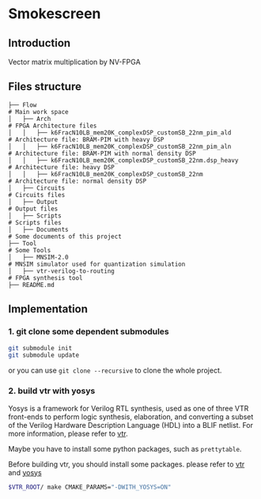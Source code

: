<!--
 * @Author: Hao Zhang haozhang@mail.sdu.edu.cn
 * @Date: 2022-08-13 15:33:31
 * @LastEditors: haozhang-hoge haozhang@mail.sdu.edu.cn
 * @LastEditTime: 2022-11-29 20:13:55
 * @FilePath: /Smokescreen/README.md
 * @Description: 
 * 
 * Copyright (c) 2022 by Hao Zhang haozhang@mail.sdu.edu.cn, All Rights Reserved. 
-->
# Smokescreen

## Introduction

Vector matrix multiplication by NV-FPGA

## Files structure

```
├── Flow                                                                        # Main work space
│   ├── Arch                                                                    # FPGA Architecture files
│   │   ├── k6FracN10LB_mem20K_complexDSP_customSB_22nm_pim_ald                 # Architecture file: BRAM-PIM with heavy DSP 
│   │   ├── k6FracN10LB_mem20K_complexDSP_customSB_22nm_pim_aln                 # Architecture file: BRAM-PIM with normal density DSP
│   │   ├── k6FracN10LB_mem20K_complexDSP_customSB_22nm.dsp_heavy               # Architecture file: heavy DSP
│   │   ├── k6FracN10LB_mem20K_complexDSP_customSB_22nm                         # Architecture file: normal density DSP
│   ├── Circuits                                                                # Circuits files
│   ├── Output                                                                  # Output files
│   ├── Scripts                                                                 # Scripts files
│   ├── Documents                                                               # Some documents of this project
├── Tool                                                                        # Some Tools
│   ├── MNSIM-2.0                                                               # MNSIM simulator used for quantization simulation
│   ├── vtr-verilog-to-routing                                                  # FPGA synthesis tool
├── README.md
```

## Implementation

### 1. git clone some dependent submodules

```bash
git submodule init
git submodule update
```

or you can use `git clone --recursive` to clone the whole project.

### 2. build vtr with yosys

Yosys is a framework for Verilog RTL synthesis, used as one of three VTR front-ends to perform logic synthesis, elaboration, and converting a subset of the Verilog Hardware Description Language (HDL) into a BLIF netlist.
For more information, please refer to [vtr](https://docs.verilogtorouting.org/en/latest/yosys/).

Maybe you have to install some python packages, such as `prettytable`.

Before building vtr, you should install some packages.
please refer to [vtr](https://docs.verilogtorouting.org/en/latest/BUILDING/) and [yosys](https://docs.verilogtorouting.org/en/latest/yosys/quickstart/#building)

```bash
$VTR_ROOT/ make CMAKE_PARAMS="-DWITH_YOSYS=ON"
```

### 